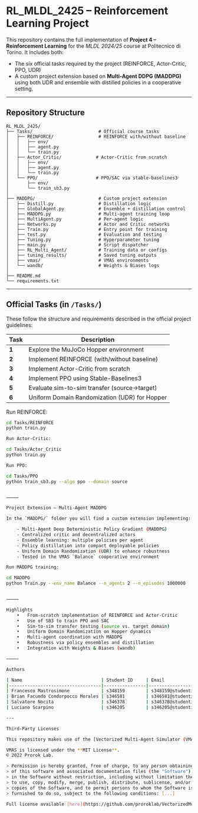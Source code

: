 # RL_MLDL_2425 – Reinforcement Learning Project

This repository contains the full implementation of **Project 4 – Reinforcement Learning** for the *MLDL 2024/25* course at Politecnico di Torino. It includes both:

- The six official tasks required by the project (REINFORCE, Actor-Critic, PPO, UDR)
- A custom project extension based on **Multi-Agent DDPG (MADDPG)** using both UDR and ensemble with distilled policies in a cooperative setting.

---

## Repository Structure

```
RL_MLDL_2425/
├── Tasks/                         # Official course tasks
│   ├── REINFORCE/                 # REINFORCE with/without baseline
│   │   ├── env/
│   │   ├── agent.py
│   │   └── train.py
│   ├── Actor_Critic/             # Actor-Critic from scratch
│   │   ├── env/
│   │   ├── agent.py
│   │   └── train.py
│   └── PPO/                      # PPO/SAC via stable-baselines3
│       ├── env/
│       └── train_sb3.py
│
├── MADDPG/                        # Custom project extension
│   ├── Distill.py                 # Distillation logic
│   ├── GlobalAgent.py             # Ensemble + distillation control
│   ├── MADDPG.py                  # Multi-agent training loop
│   ├── MultiAgent.py              # Per-agent logic
│   ├── Networks.py                # Actor and Critic networks
│   ├── Train.py                   # Entry point for training
│   ├── test.py                    # Evaluation and testing
│   ├── Tuning.py                  # Hyperparameter tuning
│   ├── main.py                    # Script dispatcher
│   ├── RL_Multi_Agent/            # Training data or configs
│   ├── tuning_results/            # Saved tuning outputs
│   ├── vmas/                      # VMAS environments
│   └── wandb/                     # Weights & Biases logs
│
├── README.md
└── requirements.txt
```

---

## Official Tasks (in `/Tasks/`)

These follow the structure and requirements described in the official project guidelines:

| Task | Description |
|------|-------------|
| **1** | Explore the MuJoCo Hopper environment |
| **2** | Implement REINFORCE (with/without baseline) |
| **3** | Implement Actor-Critic from scratch |
| **4** | Implement PPO using Stable-Baselines3 |
| **5** | Evaluate sim-to-sim transfer (source→target) |
| **6** | Uniform Domain Randomization (UDR) for Hopper |

Run REINFORCE:

```bash
cd Tasks/REINFORCE
python train.py

Run Actor-Critic:

cd Tasks/Actor_Critic
python train.py

Run PPO:

cd Tasks/PPO
python train_sb3.py --algo ppo --domain source


⸻

Project Extension – Multi-Agent MADDPG

In the `MADDPG/` folder you will find a custom extension implementing:

    - Multi-Agent Deep Deterministic Policy Gradient (MADDPG)
    - Centralized critic and decentralized actors
    - Ensemble learning: multiple policies per agent
    - Policy distillation into compact deployable policies
    - Uniform Domain Randomization (UDR) to enhance robustness
    - Tested in the VMAS `Balance` cooperative environment

Run MADDPG training:

cd MADDPG
python Train.py --env_name Balance --n_agents 2 --n_episodes 1000000


⸻

Highlights
	•	From-scratch implementation of REINFORCE and Actor-Critic
	•	Use of SB3 to train PPO and SAC
	•	Sim-to-sim transfer testing (source vs. target domain)
	•	Uniform Domain Randomization on Hopper dynamics
	•	Multi-agent coordination with MADDPG
	•	Robustness via policy ensembles and distillation
	•	Integration with Weights & Biases (wandb)

⸻

Authors

| Name                              | Student ID     | Email                          | Department                    |
|-----------------------------------|----------------|--------------------------------|-------------------------------|
| Francesco Mastrosimone            | s348159        | s348159@studenti.polito.it     | DAUIN – Politecnico di Torino |
| Brian Facundo Condorpocco Morales | s346581        | s346581@studenti.polito.it     | DAUIN – Politecnico di Torino |
| Salvatore Nocita                  | s346378        | s346378@studenti.polito.it     | DAUIN – Politecnico di Torino |
| Luciano Scarpino                  | s346205        | s346205@studenti.polito.it     | DAUIN – Politecnico di Torino |

---

Third-Party Licenses

This repository makes use of the [Vectorized Multi-Agent Simulator (VMAS)](https://github.com/proroklab/VectorizedMultiAgentSimulator) developed by the Multi-Agent & Heterogeneous Systems Lab (Prorok Lab), University of Cambridge.

VMAS is licensed under the **MIT License**.  
© 2022 Prorok Lab.

> Permission is hereby granted, free of charge, to any person obtaining a copy  
> of this software and associated documentation files (the "Software"), to deal  
> in the Software without restriction, including without limitation the rights  
> to use, copy, modify, merge, publish, distribute, sublicense, and/or sell  
> copies of the Software, and to permit persons to whom the Software is  
> furnished to do so, subject to the following conditions: [...]

Full license available [here](https://github.com/proroklab/VectorizedMultiAgentSimulator/blob/main/LICENSE).
